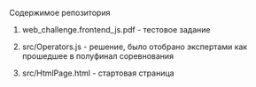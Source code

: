 Содержимое репозитория

1) web_challenge.frontend_js.pdf - тестовое задание

2) src/Operators.js - решение, было отобрано экспертами как прошедшее в полуфинал соревнования

3) src/HtmlPage.html - стартовая страница

